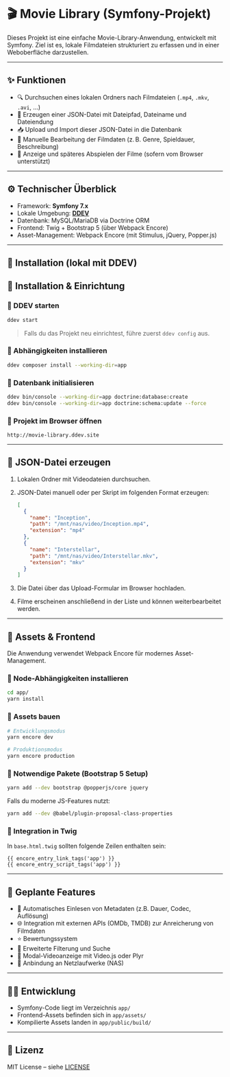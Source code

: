 # 🎬 Movie Library (Symfony-Projekt)

Dieses Projekt ist eine einfache Movie-Library-Anwendung, entwickelt mit Symfony. Ziel ist es, lokale Filmdateien strukturiert zu erfassen und in einer Weboberfläche darzustellen.

---

## ✨ Funktionen

- 🔍 Durchsuchen eines lokalen Ordners nach Filmdateien (`.mp4`, `.mkv`, `.avi`, …)
- 📄 Erzeugen einer JSON-Datei mit Dateipfad, Dateiname und Dateiendung
- 📥 Upload und Import dieser JSON-Datei in die Datenbank
- 📝 Manuelle Bearbeitung der Filmdaten (z. B. Genre, Spieldauer, Beschreibung)
- 🎥 Anzeige und späteres Abspielen der Filme (sofern vom Browser unterstützt)

---

## ⚙️ Technischer Überblick

- Framework: **Symfony 7.x**
- Lokale Umgebung: [**DDEV**](https://ddev.readthedocs.io/)
- Datenbank: MySQL/MariaDB via Doctrine ORM
- Frontend: Twig + Bootstrap 5 (über Webpack Encore)
- Asset-Management: Webpack Encore (mit Stimulus, jQuery, Popper.js)

---

## 🚀 Installation (lokal mit DDEV)

## 🚀 Installation & Einrichtung

### 🔹 DDEV starten

```bash
ddev start
```

> Falls du das Projekt neu einrichtest, führe zuerst `ddev config` aus.

### 🔹 Abhängigkeiten installieren

```bash
ddev composer install --working-dir=app
```

### 🔹 Datenbank initialisieren

```bash
ddev bin/console --working-dir=app doctrine:database:create
ddev bin/console --working-dir=app doctrine:schema:update --force
```

### 🔹 Projekt im Browser öffnen

```
http://movie-library.ddev.site
```

---

## 📂 JSON-Datei erzeugen

1. Lokalen Ordner mit Videodateien durchsuchen.
2. JSON-Datei manuell oder per Skript im folgenden Format erzeugen:

   ```json
   [
     {
       "name": "Inception",
       "path": "/mnt/nas/video/Inception.mp4",
       "extension": "mp4"
     },
     {
       "name": "Interstellar",
       "path": "/mnt/nas/video/Interstellar.mkv",
       "extension": "mkv"
     }
   ]
   ```

3. Die Datei über das Upload-Formular im Browser hochladen.
4. Filme erscheinen anschließend in der Liste und können weiterbearbeitet werden.

---

## 🎨 Assets & Frontend

Die Anwendung verwendet Webpack Encore für modernes Asset-Management.

### 🔹 Node-Abhängigkeiten installieren

```bash
cd app/
yarn install
```

### 🔹 Assets bauen

```bash
# Entwicklungsmodus
yarn encore dev

# Produktionsmodus
yarn encore production
```

### 🔹 Notwendige Pakete (Bootstrap 5 Setup)

```bash
yarn add --dev bootstrap @popperjs/core jquery
```

Falls du moderne JS-Features nutzt:

```bash
yarn add --dev @babel/plugin-proposal-class-properties
```

### 🔹 Integration in Twig

In `base.html.twig` sollten folgende Zeilen enthalten sein:

```twig
{{ encore_entry_link_tags('app') }}
{{ encore_entry_script_tags('app') }}
```

---

## 🧪 Geplante Features

- 🧠 Automatisches Einlesen von Metadaten (z.B. Dauer, Codec, Auflösung)
- 🌐 Integration mit externen APIs (OMDb, TMDB) zur Anreicherung von Filmdaten
- ⭐ Bewertungssystem
- 🔎 Erweiterte Filterung und Suche
- 🎥 Modal-Videoanzeige mit Video.js oder Plyr
- 📁 Anbindung an Netzlaufwerke (NAS)

---

## 🧑‍💻 Entwicklung

- Symfony-Code liegt im Verzeichnis `app/`
- Frontend-Assets befinden sich in `app/assets/`
- Kompilierte Assets landen in `app/public/build/`

---

## 📝 Lizenz

MIT License – siehe [LICENSE](LICENSE)

